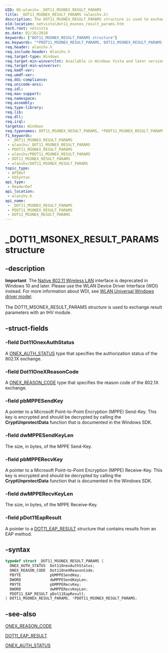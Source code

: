 ```yaml
---
UID: NS:wlanihv._DOT11_MSONEX_RESULT_PARAMS
title: _DOT11_MSONEX_RESULT_PARAMS (wlanihv.h)
description: The DOT11_MSONEX_RESULT_PARAMS structure is used to exchange result parameters with an IHV module.
old-location: netvista\dot11_msonex_result_params.htm
tech.root: netvista
ms.date: 02/16/2018
keywords: ["DOT11_MSONEX_RESULT_PARAMS structure"]
ms.keywords: "*PDOT11_MSONEX_RESULT_PARAMS, DOT11_MSONEX_RESULT_PARAMS, DOT11_MSONEX_RESULT_PARAMS structure [Network Drivers Starting with Windows Vista], Native_802.11_data_types_52bdb8c1-36cc-43a0-9156-397c3a8549b3.xml, PDOT11_MSONEX_RESULT_PARAMS, PDOT11_MSONEX_RESULT_PARAMS structure pointer [Network Drivers Starting with Windows Vista], _DOT11_MSONEX_RESULT_PARAMS, netvista.dot11_msonex_result_params, wlanihv/DOT11_MSONEX_RESULT_PARAMS, wlanihv/PDOT11_MSONEX_RESULT_PARAMS"
req.header: wlanihv.h
req.include-header: Wlanihv.h
req.target-type: Windows
req.target-min-winverclnt: Available in Windows Vista and later versions of the Windows operating   systems.
req.target-min-winversvr: 
req.kmdf-ver: 
req.umdf-ver: 
req.ddi-compliance: 
req.unicode-ansi: 
req.idl: 
req.max-support: 
req.namespace: 
req.assembly: 
req.type-library: 
req.lib: 
req.dll: 
req.irql: 
targetos: Windows
req.typenames: DOT11_MSONEX_RESULT_PARAMS, *PDOT11_MSONEX_RESULT_PARAMS
f1_keywords:
 - _DOT11_MSONEX_RESULT_PARAMS
 - wlanihv/_DOT11_MSONEX_RESULT_PARAMS
 - PDOT11_MSONEX_RESULT_PARAMS
 - wlanihv/PDOT11_MSONEX_RESULT_PARAMS
 - DOT11_MSONEX_RESULT_PARAMS
 - wlanihv/DOT11_MSONEX_RESULT_PARAMS
topic_type:
 - APIRef
 - kbSyntax
api_type:
 - HeaderDef
api_location:
 - wlanihv.h
api_name:
 - _DOT11_MSONEX_RESULT_PARAMS
 - PDOT11_MSONEX_RESULT_PARAMS
 - DOT11_MSONEX_RESULT_PARAMS
---
```


# _DOT11_MSONEX_RESULT_PARAMS structure


## -description

<div class="alert"><b>Important</b>  The <a href="/previous-versions/windows/hardware/wireless/ff560689(v=vs.85)">Native 802.11 Wireless LAN</a> interface is deprecated in Windows 10 and later. Please use the WLAN Device Driver Interface (WDI) instead. For more information about WDI, see <a href="/windows-hardware/drivers/network/wifi-universal-driver-model">WLAN Universal Windows driver model</a>.</div><div> </div>The DOT11_MSONEX_RESULT_PARAMS structure is used to exchange result parameters with an IHV module.

## -struct-fields

### -field Dot11OnexAuthStatus

A
      <a href="/windows/win32/api/dot1x/ne-dot1x-onex_auth_status">ONEX_AUTH_STATUS</a> type that specifies the
      authorization status of the 802.1X exchange.

### -field Dot11OneXReasonCode

A
      <a href="/windows/win32/api/dot1x/ne-dot1x-onex_reason_code">ONEX_REASON_CODE</a> type that specifies the
      reason code of the 802.1X exchange.

### -field pbMPPESendKey

A pointer to a Microsoft Point-to-Point Encryption (MPPE) Send-Key. This key is encrypted and
     should be decrypted by calling the
     <b>CryptUnprotectData</b> function that is documented in the Windows SDK.

### -field dwMPPESendKeyLen

The size, in bytes, of the MPPE Send-Key.

### -field pbMPPERecvKey

A pointer to a Microsoft Point-to-Point Encryption (MPPE) Receive-Key. This key is encrypted and
     should be decrypted by calling the
     <b>CryptUnprotectData</b> function that is documented in the Windows SDK.

### -field dwMPPERecvKeyLen

The size, in bytes, of the MPPE Receive-Key.

### -field pDot11EapResult

A pointer to a
     <a href="..\wlanihv\ns-wlanihv-_dot11_eap_result.md">DOT11_EAP_RESULT</a> structure that contains
     results from an EAP method.

## -syntax

```cpp
typedef struct _DOT11_MSONEX_RESULT_PARAMS {
  ONEX_AUTH_STATUS  Dot11OnexAuthStatus;
  ONEX_REASON_CODE  Dot11OneXReasonCode;
  PBYTE             pbMPPESendKey;
  DWORD             dwMPPESendKeyLen;
  PBYTE             pbMPPERecvKey;
  DWORD             dwMPPERecvKeyLen;
  PDOT11_EAP_RESULT pDot11EapResult;
} DOT11_MSONEX_RESULT_PARAMS, *PDOT11_MSONEX_RESULT_PARAMS;
```

## -see-also

<a href="/windows/win32/api/dot1x/ne-dot1x-onex_reason_code">ONEX_REASON_CODE</a>



<a href="..\wlanihv\ns-wlanihv-_dot11_eap_result.md">DOT11_EAP_RESULT</a>



<a href="/windows/win32/api/dot1x/ne-dot1x-onex_auth_status">ONEX_AUTH_STATUS</a>

